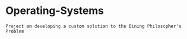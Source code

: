 # Operating-Systems
    Project on developing a custom solution to the Dining Philosopher's Problem
